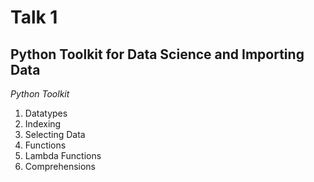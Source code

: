 Talk 1
======

Python Toolkit for Data Science and Importing Data
--------------------------------------------------

_Python Toolkit_

1. Datatypes
2. Indexing
3. Selecting Data
4. Functions
5. Lambda Functions
6. Comprehensions
